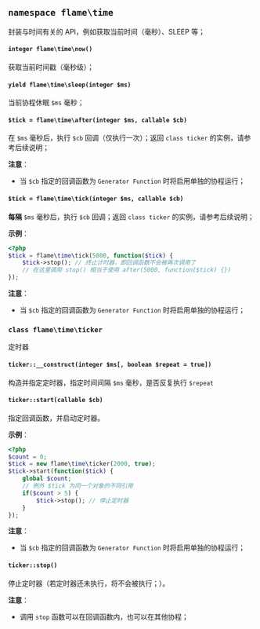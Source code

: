 
## `namespace flame\time`

封装与时间有关的 API，例如获取当前时间（毫秒）、SLEEP 等；

#### `integer flame\time\now()`
获取当前时间戳（毫秒级）；

#### `yield flame\time\sleep(integer $ms)`
当前协程休眠 `$ms` 毫秒；

#### `$tick = flame\time\after(integer $ms, callable $cb)`
在 `$ms` 毫秒后，执行 `$cb` 回调（仅执行一次）；返回 `class ticker` 的实例，请参考后续说明；

**注意**：
* 当 `$cb` 指定的回调函数为 `Generator Function` 时将启用单独的协程运行；

#### `$tick = flame\time\tick(integer $ms, callable $cb)`
**每隔** `$ms` 毫秒后，执行 `$cb` 回调；返回 `class ticker` 的实例，请参考后续说明；

**示例**：
``` PHP
<?php
$tick = flame\time\tick(5000, function($tick) {
	$tick->stop(); // 终止计时器，即回调函数不会被再次调用了
	// 在这里调用 stop() 相当于使用 after(5000, function($tick) {})
});
```

**注意**：
* 当 `$cb` 指定的回调函数为 `Generator Function` 时将启用单独的协程运行；

### `class flame\time\ticker`
定时器

#### `ticker::__construct(integer $ms[, boolean $repeat = true])`
构造并指定定时器，指定时间间隔 `$ms` 毫秒，是否反复执行 `$repeat`

#### `ticker::start(callable $cb)`
指定回调函数，并启动定时器。

**示例**：
``` PHP
<?php
$count = 0;
$tick = new flame\time\ticker(2000, true);
$tick->start(function($tick) {
	global $count;
	// 例外 $tick 为同一个对象的不同引用
	if($count > 5) {
		$tick->stop(); // 停止定时器
	}
});
```

**注意**：
* 当 `$cb` 指定的回调函数为 `Generator Function` 时将启用单独的协程运行；

#### `ticker::stop()`
停止定时器（若定时器还未执行，将不会被执行；）。

**注意**：
* 调用 `stop` 函数可以在回调函数内，也可以在其他协程；
